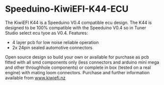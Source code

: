 # Speeduino-KiwiEFI-K44-ECU
The KiwiEFI K44 is a Speeduino V0.4 compatible ecu design.
The K44 is designed to be 100% compatible with the Speeduino V0.4 so in Tuner Studio select ecu tyoe as V0.4.
Features:
- 4 layer pcb for low noise reliable operation
- 2x 24pin sealed automotive connectors

Open source design so build your own or available for purchase as pcb fitted with all smd components only (less connectors and arduino mini mega and other throughhole components) or complete in box (tested on a real engine) with mating loom connectors.
Purchase and further information available from www.kiwiefi.nz 

